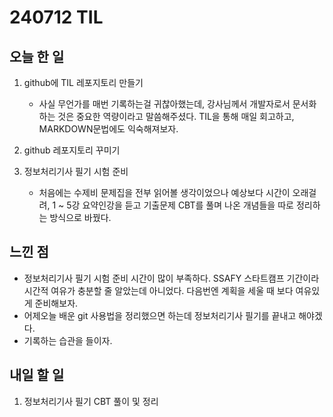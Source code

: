 # 240712 TIL
## 오늘 한 일
1. github에 TIL 레포지토리 만들기
    - 사실 무언가를 매번 기록하는걸 귀찮아했는데, 강사님께서 개발자로서 문서화하는 것은 중요한 역량이라고 말씀해주셨다. TIL을 통해 매일 회고하고, MARKDOWN문법에도 익숙해져보자.
2. github 레포지토리 꾸미기

3. 정보처리기사 필기 시험 준비
    - 처음에는 수제비 문제집을 전부 읽어볼 생각이었으나 예상보다 시간이 오래걸려, 1 ~ 5강 요약인강을 듣고 기출문제 CBT를 풀며 나온 개념들을 따로 정리하는 방식으로 바꿨다.
## 느낀 점
- 정보처리기사 필기 시험 준비 시간이 많이 부족하다. SSAFY 스타트캠프 기간이라 시간적 여유가 충분할 줄 알았는데 아니었다. 다음번엔 계획을 세울 때 보다 여유있게 준비해보자.
- 어제오늘 배운 git 사용법을 정리했으면 하는데 정보처리기사 필기를 끝내고 해야겠다.
- 기록하는 습관을 들이자. 
## 내일 할 일
1. 정보처리기사 필기 CBT 풀이 및 정리